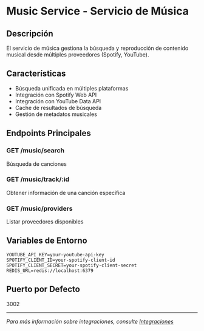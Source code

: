 # Music Service - Servicio de Música

## Descripción

El servicio de música gestiona la búsqueda y reproducción de contenido musical desde múltiples proveedores (Spotify, YouTube).

## Características

- Búsqueda unificada en múltiples plataformas
- Integración con Spotify Web API
- Integración con YouTube Data API
- Cache de resultados de búsqueda
- Gestión de metadatos musicales

## Endpoints Principales

### GET /music/search
Búsqueda de canciones

### GET /music/track/:id
Obtener información de una canción específica

### GET /music/providers
Listar proveedores disponibles

## Variables de Entorno

```env
YOUTUBE_API_KEY=your-youtube-api-key
SPOTIFY_CLIENT_ID=your-spotify-client-id
SPOTIFY_CLIENT_SECRET=your-spotify-client-secret
REDIS_URL=redis://localhost:6379
```

## Puerto por Defecto

3002

---

*Para más información sobre integraciones, consulte [Integraciones](../INTEGRATIONS/)*